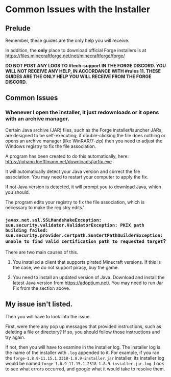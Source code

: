 # Common Issues with the Installer
## Prelude
Remember, these guides are the only help you will receive.

In addition, the **only** place to download official Forge installers is at https://files.minecraftforge.net/net/minecraftforge/forge/

**DO NOT POST ANY LOGS TO #tech-support IN THE FORGE DISCORD. YOU WILL NOT RECEIVE ANY HELP, IN ACCORDANCE WITH #rules 11. THESE GUIDES ARE THE ONLY HELP YOU WILL RECEIVE FROM THE FORGE DISCORD.**

## Common Issues
### Whenever I open the installer, it just redownloads or it opens with an archive manager. 

Certain Java archive (JAR) files, such as the Forge installer/launcher JARs, are designed to be self-executing; if double-clicking the file does nothing or opens an archive manager (like WinRAR/7-zip) then you need to adjust the Windows registry to fix the file association.

A program has been created to do this automatically, here: https://johann.loefflmann.net/downloads/jarfix.exe

It will automatically detect your Java version and correct the file association. You may need to restart your computer to apply the fix. 

If not Java version is detected, it will prompt you to download Java, which you should.

The program edits your registry to fix the file association, which is necessary to make the registry edits.'

### `javax.net.ssl.SSLHandshakeException: sun.security.validator.ValidatorException: PKIX path building failed: sun.security.provider.certpath.SunCertPathBuilderException: unable to find valid certification path to requested target`?

There are two main causes of this. 

1. You installed a client that supports pirated Minecraft versions. If this is the case, we do not support piracy, buy the game.

2. You need to install an updated version of Java. Download and install the latest Java version from https://adoptium.net/. You may need to run Jar Fix from the section above.


## My issue isn't listed.

Then you will have to look into the issue.

First, were there any pop up messages that provided instructions, such as deleting a file or directory? If so, you should follow those instructions and try again.

If not, then you will have to examine in the installer log. The installer log is the name of the installer with `.log` appended to it. For example, if you ran the `forge-1.8.9-11.15.1.2318-1.8.9-installer.jar` installer, its installer log would be named `forge-1.8.9-11.15.1.2318-1.8.9-installer.jar.log`. Look to see what errors occurred, and google what it would take to resolve them.